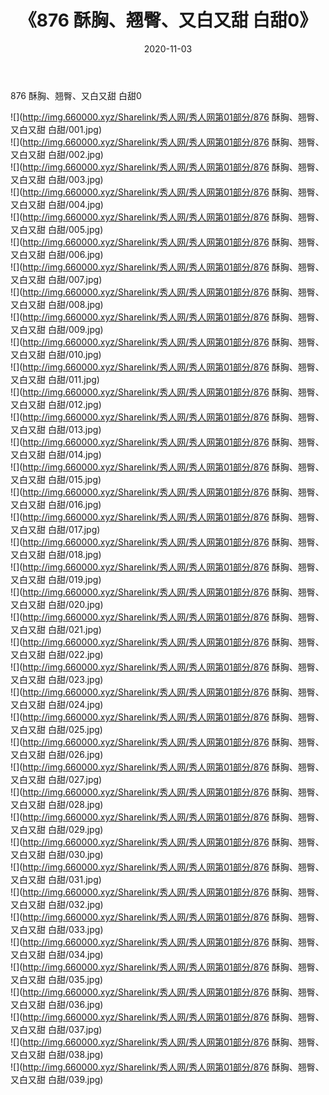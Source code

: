 ﻿---
layout: post
title:  《876 酥胸、翘臀、又白又甜 白甜0》
date:   2020-11-03
img: http://img.660000.xyz/Sharelink/秀人网/秀人网第01部分/876 酥胸、翘臀、又白又甜 白甜0/000.jpg
categories: [美女, 清纯, 唯美]
---

876 酥胸、翘臀、又白又甜 白甜0

  ![](http://img.660000.xyz/Sharelink/秀人网/秀人网第01部分/876 酥胸、翘臀、又白又甜 白甜/001.jpg) <br> ![](http://img.660000.xyz/Sharelink/秀人网/秀人网第01部分/876 酥胸、翘臀、又白又甜 白甜/002.jpg) <br> ![](http://img.660000.xyz/Sharelink/秀人网/秀人网第01部分/876 酥胸、翘臀、又白又甜 白甜/003.jpg) <br> ![](http://img.660000.xyz/Sharelink/秀人网/秀人网第01部分/876 酥胸、翘臀、又白又甜 白甜/004.jpg) <br> ![](http://img.660000.xyz/Sharelink/秀人网/秀人网第01部分/876 酥胸、翘臀、又白又甜 白甜/005.jpg) <br> ![](http://img.660000.xyz/Sharelink/秀人网/秀人网第01部分/876 酥胸、翘臀、又白又甜 白甜/006.jpg) <br> ![](http://img.660000.xyz/Sharelink/秀人网/秀人网第01部分/876 酥胸、翘臀、又白又甜 白甜/007.jpg) <br> ![](http://img.660000.xyz/Sharelink/秀人网/秀人网第01部分/876 酥胸、翘臀、又白又甜 白甜/008.jpg) <br> ![](http://img.660000.xyz/Sharelink/秀人网/秀人网第01部分/876 酥胸、翘臀、又白又甜 白甜/009.jpg) <br> ![](http://img.660000.xyz/Sharelink/秀人网/秀人网第01部分/876 酥胸、翘臀、又白又甜 白甜/010.jpg) <br> ![](http://img.660000.xyz/Sharelink/秀人网/秀人网第01部分/876 酥胸、翘臀、又白又甜 白甜/011.jpg) <br> ![](http://img.660000.xyz/Sharelink/秀人网/秀人网第01部分/876 酥胸、翘臀、又白又甜 白甜/012.jpg) <br> ![](http://img.660000.xyz/Sharelink/秀人网/秀人网第01部分/876 酥胸、翘臀、又白又甜 白甜/013.jpg) <br> ![](http://img.660000.xyz/Sharelink/秀人网/秀人网第01部分/876 酥胸、翘臀、又白又甜 白甜/014.jpg) <br> ![](http://img.660000.xyz/Sharelink/秀人网/秀人网第01部分/876 酥胸、翘臀、又白又甜 白甜/015.jpg) <br> ![](http://img.660000.xyz/Sharelink/秀人网/秀人网第01部分/876 酥胸、翘臀、又白又甜 白甜/016.jpg) <br> ![](http://img.660000.xyz/Sharelink/秀人网/秀人网第01部分/876 酥胸、翘臀、又白又甜 白甜/017.jpg) <br> ![](http://img.660000.xyz/Sharelink/秀人网/秀人网第01部分/876 酥胸、翘臀、又白又甜 白甜/018.jpg) <br> ![](http://img.660000.xyz/Sharelink/秀人网/秀人网第01部分/876 酥胸、翘臀、又白又甜 白甜/019.jpg) <br> ![](http://img.660000.xyz/Sharelink/秀人网/秀人网第01部分/876 酥胸、翘臀、又白又甜 白甜/020.jpg) <br> ![](http://img.660000.xyz/Sharelink/秀人网/秀人网第01部分/876 酥胸、翘臀、又白又甜 白甜/021.jpg) <br> ![](http://img.660000.xyz/Sharelink/秀人网/秀人网第01部分/876 酥胸、翘臀、又白又甜 白甜/022.jpg) <br> ![](http://img.660000.xyz/Sharelink/秀人网/秀人网第01部分/876 酥胸、翘臀、又白又甜 白甜/023.jpg) <br> ![](http://img.660000.xyz/Sharelink/秀人网/秀人网第01部分/876 酥胸、翘臀、又白又甜 白甜/024.jpg) <br> ![](http://img.660000.xyz/Sharelink/秀人网/秀人网第01部分/876 酥胸、翘臀、又白又甜 白甜/025.jpg) <br> ![](http://img.660000.xyz/Sharelink/秀人网/秀人网第01部分/876 酥胸、翘臀、又白又甜 白甜/026.jpg) <br> ![](http://img.660000.xyz/Sharelink/秀人网/秀人网第01部分/876 酥胸、翘臀、又白又甜 白甜/027.jpg) <br> ![](http://img.660000.xyz/Sharelink/秀人网/秀人网第01部分/876 酥胸、翘臀、又白又甜 白甜/028.jpg) <br> ![](http://img.660000.xyz/Sharelink/秀人网/秀人网第01部分/876 酥胸、翘臀、又白又甜 白甜/029.jpg) <br> ![](http://img.660000.xyz/Sharelink/秀人网/秀人网第01部分/876 酥胸、翘臀、又白又甜 白甜/030.jpg) <br> ![](http://img.660000.xyz/Sharelink/秀人网/秀人网第01部分/876 酥胸、翘臀、又白又甜 白甜/031.jpg) <br> ![](http://img.660000.xyz/Sharelink/秀人网/秀人网第01部分/876 酥胸、翘臀、又白又甜 白甜/032.jpg) <br> ![](http://img.660000.xyz/Sharelink/秀人网/秀人网第01部分/876 酥胸、翘臀、又白又甜 白甜/033.jpg) <br> ![](http://img.660000.xyz/Sharelink/秀人网/秀人网第01部分/876 酥胸、翘臀、又白又甜 白甜/034.jpg) <br> ![](http://img.660000.xyz/Sharelink/秀人网/秀人网第01部分/876 酥胸、翘臀、又白又甜 白甜/035.jpg) <br> ![](http://img.660000.xyz/Sharelink/秀人网/秀人网第01部分/876 酥胸、翘臀、又白又甜 白甜/036.jpg) <br> ![](http://img.660000.xyz/Sharelink/秀人网/秀人网第01部分/876 酥胸、翘臀、又白又甜 白甜/037.jpg) <br> ![](http://img.660000.xyz/Sharelink/秀人网/秀人网第01部分/876 酥胸、翘臀、又白又甜 白甜/038.jpg) <br> ![](http://img.660000.xyz/Sharelink/秀人网/秀人网第01部分/876 酥胸、翘臀、又白又甜 白甜/039.jpg) <br>